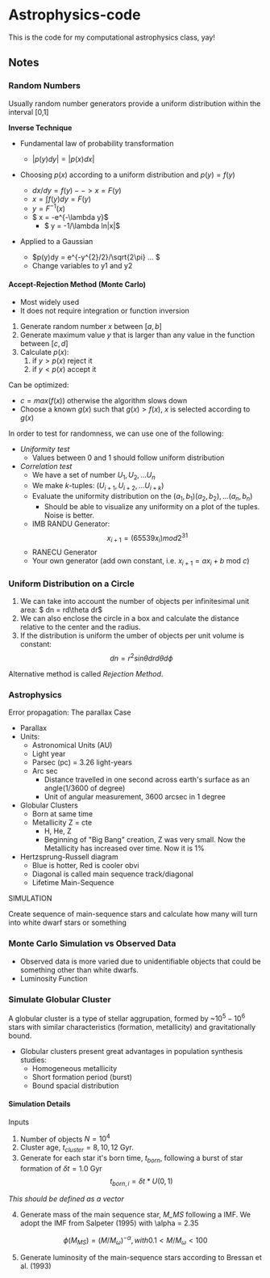 # Astrophysics-code
This is the code for my computational astrophysics class, yay!

## Notes

### Random Numbers

Usually random number generators provide a uniform distribution within the interval [0,1]

**Inverse Technique**
- Fundamental law of probability transformation

    - $|p(y)dy| = |p(x)dx|$
- Choosing $p(x)$ according to a uniform distribution and $p(y) = f(y)$
    - $dx/dy = f(y) --> x = F(y)$
    - $x = \int{f(y)dy} = F(y)$
    - $y = F^{-1}(x)$
    - $ x = -e^{-\lambda y}$
        - $ y = -1/\lambda ln|x|$

- Applied to a Gaussian
    - $p(y)dy = e^{-y^{2}/2}/\sqrt{2\pi}  ... $
    - Change variables to y1 and y2

#### Accept-Rejection Method (Monte Carlo)

- Most widely used
- It does not require integration or function inversion

1. Generate random number $x$ between $[a,b]$
2. Generate maximum value $y$ that is larger than any value in the function between $[c,d]$
3. Calculate $p(x):$
    1. if $y > p(x)$ reject it
    2. if $y < p(x)$ accept it

Can be optimized:
- $c = max(f(x))$ otherwise the algorithm slows down
- Choose a known $g(x)$ such that $g(x)>f(x)$, $x$ is selected according to $g(x)$

In order to test for randomness, we can use one of the following:
- *Uniformity test*
    - Values between 0 and 1 should follow uniform distribution
- *Correlation test*
    - We have a set of number $U_1, U_2,...U_n$
    - We make *k*-tuples: ($U_{i+1},U_{i+2},...U_{i+k}$)
    - Evaluate the uniformity distribution on the $(a_1,b_1)(a_2,b_2), ... (a_n,b_n)$
        - Should be able to visualize any uniformity on a plot of the tuples. Noise is better.
    - IMB RANDU Generator:
    $$x_{i+1} = (65539x_i) mod 2^{31}$$
    - RANECU Generator
    - Your own generator (add own constant, i.e. $x_{i+1} = ax_i + b$ mod $c$)


### Uniform Distribution on a Circle

1. We can take into account the number of objects per infinitesimal unit area: $ dn = rd\theta dr$
2. We can also enclose the circle in a box and calculate the distance relative to the center and the radius.
3. If the distribution is uniform the umber of objects per unit volume is constant:
$$ dn = r^2sin\theta dr d\theta d\phi $$

Alternative method is called *Rejection Method*. 

### Astrophysics

Error propagation: The parallax Case

- Parallax
- Units:
    - Astronomical Units (AU)
    - Light year
    - Parsec (pc) = 3.26 light-years
    - Arc sec
        - Distance travelled in one second across earth's surface as an angle(1/3600 of degree)
        - Unit of angular measurement, 3600 arcsec in 1 degree
- Globular Clusters
    - Born at same time
    - Metallicity Z = cte
        - H, He, Z
        - Beginning of "Big Bang" creation, Z was very small. Now the Metallicity has increased over time. Now it is 1%
- Hertzsprung-Russell diagram
    - Blue is hotter, Red is cooler obvi
    - Diagonal is called main sequence track/diagonal
    - Lifetime Main-Sequence

SIMULATION

Create sequence of main-sequence stars and calculate how many will turn into white dwarf stars or something


### Monte Carlo Simulation vs Observed Data

- Observed data is more varied due to unidentifiable objects that could be something other than white dwarfs.
- Luminosity Function


### Simulate Globular Cluster

A globular cluster is a type of stellar aggrupation, formed by ~$10^5 - 10^6$ stars with similar characteristics (formation, metallicity) and gravitationally bound.
 - Globular clusters present great advantages in population synthesis studies:
    - Homogeneous metallicity
    - Short formation period (burst)
    - Bound spacial distribution

#### Simulation Details

Inputs
1. Number of objects $N = 10^4$
2. Cluster age, $t_{cluster} = 8,10,12$ Gyr.
3. Generate for each star it's born time, $t_{born}$, following a burst of star formation of $\delta t = 1.0$ Gyr
$$ t_{born,i} = \delta t * U(0,1)$$

*This should be defined as a vector*

4. Generate mass of the main sequence star, *M_MS* following a IMF. We adopt the IMF from Salpeter (1995) with \alpha = 2.35

$$ \phi(M_{MS}) = (M/M_\omega)^{-\alpha} , with   0.1 < M/M_\omega < 100$$

5. Generate luminosity of the main-sequence stars according to Bressan et al. (1993)